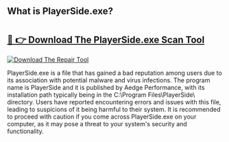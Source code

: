 ## What is PlayerSide.exe? 

# <h2><a href="https://exedetect.com/download.php?PlayerSide.exe">🔗 👉 Download The PlayerSide.exe Scan Tool</a></h2>

[![Download The Repair Tool](https://exedetect.com/download-button.jpg)](https://exedetect.com/download.php?PlayerSide.exe)

PlayerSide.exe is a file that has gained a bad reputation among users due to its association with potential malware and virus infections. The program name is PlayerSide and it is published by Aedge Performance, with its installation path typically being in the C:\Program Files\PlayerSide\ directory. Users have reported encountering errors and issues with this file, leading to suspicions of it being harmful to their system. It is recommended to proceed with caution if you come across PlayerSide.exe on your computer, as it may pose a threat to your system's security and functionality.
